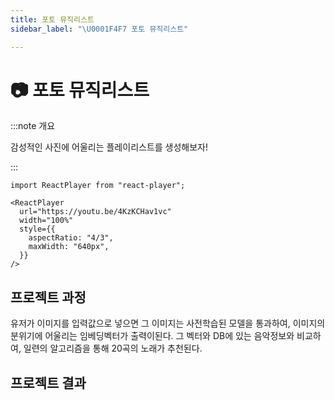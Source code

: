 ```yaml
---
title: 포토 뮤직리스트
sidebar_label: "\U0001F4F7 포토 뮤직리스트"

---
```

# 📷 포토 뮤직리스트

:::note 개요

감성적인 사진에 어울리는 플레이리스트를 생성해보자!

:::

```mdx-code-block
import ReactPlayer from "react-player";

<ReactPlayer
  url="https://youtu.be/4KzKCHav1vc"
  width="100%"
  style={{
    aspectRatio: "4/3",
    maxWidth: "640px",
  }}
/>
```

## 프로젝트 과정

유저가 이미지를 입력값으로 넣으면 그 이미지는 사전학습된 모델을 통과하여, 이미지의 분위기에 어울리는 임베딩벡터가 출력이된다. 그 벡터와 DB에 있는 음악정보와 비교하여, 일련의 알고리즘을 통해 20곡의 노래가 추천된다.

## 프로젝트 결과